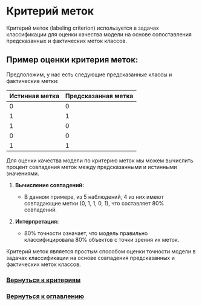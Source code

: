 # Критерий меток

Критерий меток (labeling criterion) используется в задачах классификации для оценки качества модели на основе сопоставления предсказанных и фактических меток классов.

## Пример оценки критерия меток:

Предположим, у нас есть следующие предсказанные классы и фактические метки:

| Истинная метка | Предсказанная метка |
|----------------|---------------------|
| 0              | 0                   |
| 1              | 1                   |
| 1              | 0                   |
| 0              | 0                   |
| 1              | 1                   |

Для оценки качества модели по критерию меток мы можем вычислить процент совпадения меток между предсказанными и истинными значениями.

1. **Вычисление совпадений:**
   - В данном примере, из 5 наблюдений, 4 из них имеют совпадающие метки (0, 1, 1, 0, 1), что составляет 80% совпадений.

2. **Интерпретация:**
   - 80% точности означает, что модель правильно классифицировала 80% объектов с точки зрения их меток.

Критерий меток является простым способом оценки точности модели в задачах классификации на основе совпадения предсказанных и фактических меток классов.

### [Вернуться к критериям](../Navigation_criteria.md)

### [Вернуться к оглавлению](../../README.md)
